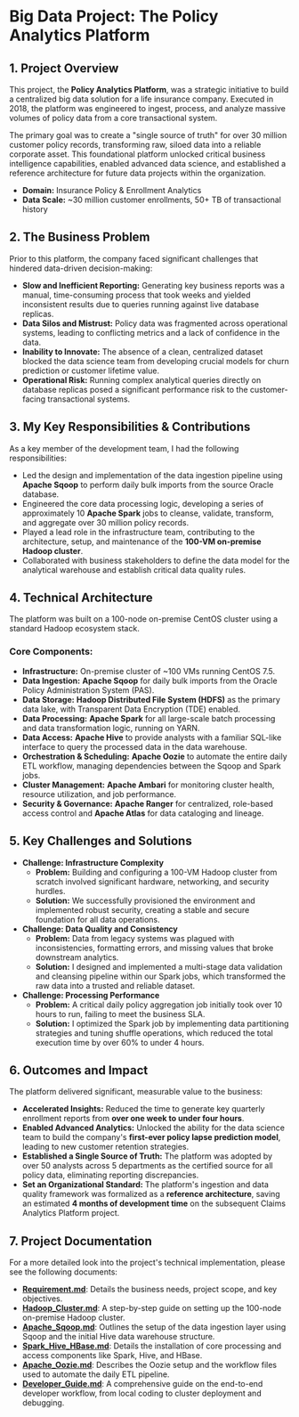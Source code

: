 # Big Data Project: The Policy Analytics Platform

## 1\. Project Overview

This project, the **Policy Analytics Platform**, was a strategic initiative to build a centralized big data solution for a life insurance company. Executed in 2018, the platform was engineered to ingest, process, and analyze massive volumes of policy data from a core transactional system.

The primary goal was to create a "single source of truth" for over 30 million customer policy records, transforming raw, siloed data into a reliable corporate asset. This foundational platform unlocked critical business intelligence capabilities, enabled advanced data science, and established a reference architecture for future data projects within the organization.

  * **Domain:** Insurance Policy & Enrollment Analytics
  * **Data Scale:** \~30 million customer enrollments, 50+ TB of transactional history

## 2\. The Business Problem

Prior to this platform, the company faced significant challenges that hindered data-driven decision-making:

  * **Slow and Inefficient Reporting:** Generating key business reports was a manual, time-consuming process that took weeks and yielded inconsistent results due to queries running against live database replicas.
  * **Data Silos and Mistrust:** Policy data was fragmented across operational systems, leading to conflicting metrics and a lack of confidence in the data.
  * **Inability to Innovate:** The absence of a clean, centralized dataset blocked the data science team from developing crucial models for churn prediction or customer lifetime value.
  * **Operational Risk:** Running complex analytical queries directly on database replicas posed a significant performance risk to the customer-facing transactional systems.

## 3\. My Key Responsibilities & Contributions

As a key member of the development team, I had the following responsibilities:

  * Led the design and implementation of the data ingestion pipeline using **Apache Sqoop** to perform daily bulk imports from the source Oracle database.
  * Engineered the core data processing logic, developing a series of approximately 10 **Apache Spark** jobs to cleanse, validate, transform, and aggregate over 30 million policy records.
  * Played a lead role in the infrastructure team, contributing to the architecture, setup, and maintenance of the **100-VM on-premise Hadoop cluster**.
  * Collaborated with business stakeholders to define the data model for the analytical warehouse and establish critical data quality rules.

## 4\. Technical Architecture

The platform was built on a 100-node on-premise CentOS cluster using a standard Hadoop ecosystem stack.

### Core Components:

  * **Infrastructure:** On-premise cluster of \~100 VMs running CentOS 7.5.
  * **Data Ingestion:** **Apache Sqoop** for daily bulk imports from the Oracle Policy Administration System (PAS).
  * **Data Storage:** **Hadoop Distributed File System (HDFS)** as the primary data lake, with Transparent Data Encryption (TDE) enabled.
  * **Data Processing:** **Apache Spark** for all large-scale batch processing and data transformation logic, running on YARN.
  * **Data Access:** **Apache Hive** to provide analysts with a familiar SQL-like interface to query the processed data in the data warehouse.
  * **Orchestration & Scheduling:** **Apache Oozie** to automate the entire daily ETL workflow, managing dependencies between the Sqoop and Spark jobs.
  * **Cluster Management:** **Apache Ambari** for monitoring cluster health, resource utilization, and job performance.
  * **Security & Governance:** **Apache Ranger** for centralized, role-based access control and **Apache Atlas** for data cataloging and lineage.

## 5\. Key Challenges and Solutions

  * **Challenge: Infrastructure Complexity**
      * **Problem:** Building and configuring a 100-VM Hadoop cluster from scratch involved significant hardware, networking, and security hurdles.
      * **Solution:** We successfully provisioned the environment and implemented robust security, creating a stable and secure foundation for all data operations.
  * **Challenge: Data Quality and Consistency**
      * **Problem:** Data from legacy systems was plagued with inconsistencies, formatting errors, and missing values that broke downstream analytics.
      * **Solution:** I designed and implemented a multi-stage data validation and cleansing pipeline within our Spark jobs, which transformed the raw data into a trusted and reliable dataset.
  * **Challenge: Processing Performance**
      * **Problem:** A critical daily policy aggregation job initially took over 10 hours to run, failing to meet the business SLA.
      * **Solution:** I optimized the Spark job by implementing data partitioning strategies and tuning shuffle operations, which reduced the total execution time by over 60% to under 4 hours.

## 6\. Outcomes and Impact

The platform delivered significant, measurable value to the business:

  * **Accelerated Insights:** Reduced the time to generate key quarterly enrollment reports from **over one week to under four hours**.
  * **Enabled Advanced Analytics:** Unlocked the ability for the data science team to build the company's **first-ever policy lapse prediction model**, leading to new customer retention strategies.
  * **Established a Single Source of Truth:** The platform was adopted by over 50 analysts across 5 departments as the certified source for all policy data, eliminating reporting discrepancies.
  * **Set an Organizational Standard:** The platform's ingestion and data quality framework was formalized as a **reference architecture**, saving an estimated **4 months of development time** on the subsequent Claims Analytics Platform project.

## 7\. Project Documentation

For a more detailed look into the project's technical implementation, please see the following documents:

  * [**Requirement.md**](https://www.google.com/search?q=Requirement.md): Details the business needs, project scope, and key objectives.
  * [**Hadoop\_Cluster.md**](https://www.google.com/search?q=Hadoop_Cluster.md): A step-by-step guide on setting up the 100-node on-premise Hadoop cluster.
  * [**Apache\_Sqoop.md**](https://www.google.com/search?q=Apache_Sqoop.md): Outlines the setup of the data ingestion layer using Sqoop and the initial Hive data warehouse structure.
  * [**Spark\_Hive\_HBase.md**](https://www.google.com/search?q=Spark_Hive_HBase.md): Details the installation of core processing and access components like Spark, Hive, and HBase.
  * [**Apache\_Oozie.md**](https://www.google.com/search?q=Apache_Oozie.md): Describes the Oozie setup and the workflow files used to automate the daily ETL pipeline.
  * [**Developer\_Guide.md**](https://www.google.com/search?q=Developer_Guide.md): A comprehensive guide on the end-to-end developer workflow, from local coding to cluster deployment and debugging.